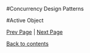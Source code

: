 #Concurrency Design Patterns

<Text Here>

#Active Object

<More text>

[Prev Page](https://github.com/Krithika-Balan2290/Concurrency-Design-Patterns/blob/master/Docs/structural.md) | [Next Page]()
 
 [Back to contents](https://github.com/Krithika-Balan2290/Concurrency-Design-Patterns/blob/master/Index.md)
